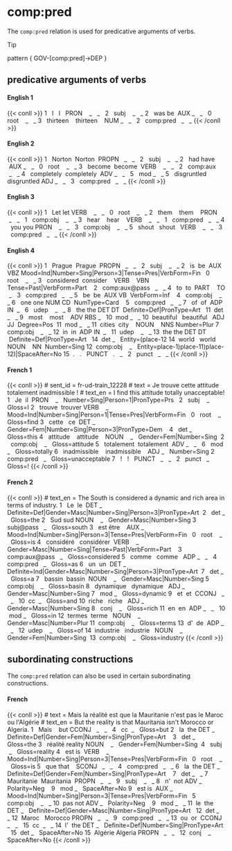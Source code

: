 # comp:pred

The `comp:pred` relation is used for predicative arguments of verbs.

>[!tip]
> pattern { GOV-[comp:pred]->DEP }


## predicative arguments of verbs
<!-- tabs:start -->
#### **English 1**
{{< conll >}}
1   I   I   PRON    _   _   2   subj    _   _
2   was be  AUX _   _   0   root    _   _
3   thirteen    thirteen    NUM _   _   2   comp:pred   _   _
{{< /conll >}}

#### **English 2**
{{< conll >}}
1   Norton  Norton  PROPN   _   _   2   subj    _   _
2   had have    AUX _   _   0   root    _   _
3   become  become  VERB    _   _   2   comp:aux    _   _
4   completely  completely  ADV _   _   5   mod _   _
5   disgruntled disgruntled ADJ _   _   3   comp:pred   _   _
{{< /conll >}}

#### **English 3**
{{< conll >}}
1   Let let VERB    _   _   0   root    _   _
2   them    them    PRON    _   _   1   comp:obj    _   _
3   hear    hear    VERB    _   _   1   comp:pred   _   _
4   you you PRON    _   _   3   comp:obj    _   _
5   shout   shout   VERB    _   _   3   comp:pred   _   _
{{< /conll >}}

#### **English 4**
{{< conll >}}
1   Prague  Prague  PROPN   _   _   2   subj    _   _
2   is  be  AUX VBZ Mood=Ind|Number=Sing|Person=3|Tense=Pres|VerbForm=Fin   0   root    _   _
3   considered  consider    VERB    VBN Tense=Past|VerbForm=Part    2   comp:aux@pass   _   _
4   to  to  PART    TO  _   3   comp:pred   _   _
5   be  be  AUX VB  VerbForm=Inf    4   comp:obj    _   _
6   one one NUM CD  NumType=Card    5   comp:pred   _   _
7   of  of  ADP IN  _   6   udep    _   _
8   the the DET DT  Definite=Def|PronType=Art   11  det _   _
9   most    most    ADV RBS _   10  mod _   _
10  beautiful   beautiful   ADJ JJ  Degree=Pos  11  mod _   _
11  cities  city    NOUN    NNS Number=Plur 7   comp:obj    _   _
12  in  in  ADP IN  _   11  udep    _   _
13  the the DET DT  Definite=Def|PronType=Art   14  det _   Entity=(place-12
14  world   world   NOUN    NN  Number=Sing 12  comp:obj    _   Entity=place-1)place-11)place-12)|SpaceAfter=No
15  .   .   PUNCT   .   _   2   punct   _   _
{{< /conll >}}

#### **French 1**
{{< conll >}}
\# sent_id = fr-ud-train_12228
\# text = Je trouve cette attitude totalement inadmissible !
\# text_en = I find this attitude totally unacceptable!
1   Je  il  PRON    _   Number=Sing|Person=1|PronType=Prs   2   subj    _   Gloss=I
2   trouve  trouver VERB    _   Mood=Ind|Number=Sing|Person=1|Tense=Pres|VerbForm=Fin   0   root    _   Gloss=find
3   cette   ce  DET _   Gender=Fem|Number=Sing|Person=3|PronType=Dem    4   det _   Gloss=this
4   attitude    attitude    NOUN    _   Gender=Fem|Number=Sing  2   comp:obj    _   Gloss=attitude
5   totalement  totalement  ADV _   _   6   mod _   Gloss=totally
6   inadmissible    inadmissible    ADJ _   Number=Sing 2   comp:pred   _   Gloss=unacceptable
7   !   !   PUNCT   _   _   2   punct   _   Gloss=!
{{< /conll >}}

#### **French 2**
{{< conll >}}
\# text_en = The South is considered a dynamic and rich area in terms of industry.
1   Le  le  DET _   Definite=Def|Gender=Masc|Number=Sing|Person=3|PronType=Art  2   det _   Gloss=the
2   Sud sud NOUN    _   Gender=Masc|Number=Sing 3   subj@pass   _   Gloss=south
3   est être    AUX _   Mood=Ind|Number=Sing|Person=3|Tense=Pres|VerbForm=Fin   0   root    _   Gloss=is
4   considéré   considérer  VERB    _   Gender=Masc|Number=Sing|Tense=Past|VerbForm=Part    3   comp:aux@pass   _   Gloss=considered
5   comme   comme   ADP _   _   4   comp:pred   _   Gloss=as
6   un  un  DET _   Definite=Ind|Gender=Masc|Number=Sing|Person=3|PronType=Art  7   det _   Gloss=a
7   bassin  bassin  NOUN    _   Gender=Masc|Number=Sing 5   comp:obj    _   Gloss=basin
8   dynamique   dynamique   ADJ _   Gender=Masc|Number=Sing 7   mod _   Gloss=dynamic
9   et  et  CCONJ   _   _   10  cc  _   Gloss=and
10  riche   riche   ADJ _   Gender=Masc|Number=Sing 8   conj    _   Gloss=rich
11  en  en  ADP _   _   10  mod _   Gloss=in
12  termes  terme   NOUN    _   Gender=Masc|Number=Plur 11  comp:obj    _   Gloss=terms
13  d'  de  ADP _   _   12  udep    _   Gloss=of
14  industrie   industrie   NOUN    _   Gender=Fem|Number=Sing  13  comp:obj    _   Gloss=industry
{{< /conll >}}
<!-- tabs:end -->
  
## subordinating constructions
The `comp:pred` relation can also be used in certain subordinating constructions.

  
<!-- tabs:start -->
#### **French**
{{< conll >}}
\# text = Mais la réalité est que la Mauritanie n'est pas le Maroc ou l'Algérie
\# text_en = But the reality is that Mauritania isn't Morocco or Algeria.
1   Mais    but CCONJ   _   _   4   cc  _   Gloss=but
2   la  the DET _   Definite=Def|Gender=Fem|Number=Sing|PronType=Art    3   det _   Gloss=the
3   réalité reality NOUN    _   Gender=Fem|Number=Sing  4   subj    _   Gloss=reality
4   est is  VERB    _   Mood=Ind|Number=Sing|Person=3|Tense=Pres|VerbForm=Fin   0   root    _   Gloss=is
5   que that    SCONJ   _   _   4   comp:pred   _   _
6   la  the DET _   Definite=Def|Gender=Fem|Number=Sing|PronType=Art    7   det _   _
7   Mauritanie  Mauritania  PROPN   _   _   9   subj    _   _
8   n'  not ADV _   Polarity=Neg    9   mod _   SpaceAfter=No
9   est is  AUX _   Mood=Ind|Number=Sing|Person=3|Tense=Pres|VerbForm=Fin   5   comp:obj    _   _
10  pas not ADV _   Polarity=Neg    9   mod _   _
11  le  the DET _   Definite=Def|Gender=Masc|Number=Sing|PronType=Art   12  det _   _
12  Maroc   Morocco PROPN   _   _   9   comp:pred   _   _
13  ou  or  CCONJ   _   _   15  cc  _   _
14  l'  the DET _   Definite=Def|Number=Sing|PronType=Art   15  det _   SpaceAfter=No
15  Algérie Algeria PROPN   _   _   12  conj    _   SpaceAfter=No
{{< /conll >}}
<!-- tabs:end -->



